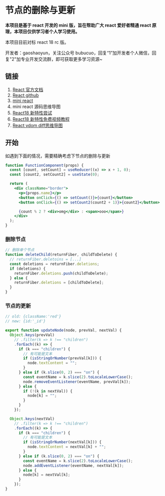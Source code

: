 # 节点的删除与更新

**本项目是基于 react 开发的 mini 版，旨在帮助广大 react 爱好者精通 react 原理，本项目仅供学习者个人学习使用。**

本项目目前对标 react 18 rc 版。

开发者：gaoshaoyun，关注公众号 bubucuo，回复“1”加开发者个人微信，回复"2"加专业开发交流群，即可获取更多学习资源~





## 链接

1. [React 官方文档](https://react.docschina.org/)
2. [React github](https://github.com/facebook/react/)
3. [mini react](https://github.com/bubucuo/mini-react)
4. mini react 源码思维导图
5. [React18 新特性尝试](https://github.com/bubucuo/react18-ice)
6. [React18 新特性免费视频教程](https://www.bilibili.com/video/BV1rK4y137D3/)
6. [React vdom diff思维导图](https://www.processon.com/view/link/61b20cab1e08534ca6ddc6f8)



## 开始

如遇到下面的情况，需要精确考虑下节点的删除与更新

```jsx
function FunctionComponent(props) {
  const [count, setCount] = useReducer((x) => x + 1, 0);
  const [count2, setCount2] = useState(0);

  return (
    <div className="border">
      <p>{props.name}</p>
      <button onClick={() => setCount()}>{count}</button>
      <button onClick={() => setCount2(count2 + 1)}>{count2}</button>

      {count % 2 ? <div>omg</div> : <span>ooo</span>}
    </div>
  );
}
```



### 删除节点

```jsx
// 删除单个节点
function deleteChild(returnFiber, childToDelete) {
  // returnFiber.deletoins = [...]
  const deletions = returnFiber.deletions;
  if (deletions) {
    returnFiber.deletions.push(childToDelete);
  } else {
    returnFiber.deletions = [childToDelete];
  }
}
```



### 节点的更新

```js
// old: {className:'red'}
// new: {id:'_id'}

export function updateNode(node, prevVal, nextVal) {
  Object.keys(prevVal)
    // .filter(k => k !== "children")
    .forEach((k) => {
      if (k === "children") {
        // 有可能是文本
        if (isStringOrNumber(prevVal[k])) {
          node.textContent = "";
        }
      } else if (k.slice(0, 2) === "on") {
        const eventName = k.slice(2).toLocaleLowerCase();
        node.removeEventListener(eventName, prevVal[k]);
      } else {
        if (!(k in nextVal)) {
          node[k] = "";
        }
      }
    });

  Object.keys(nextVal)
    // .filter(k => k !== "children")
    .forEach((k) => {
      if (k === "children") {
        // 有可能是文本
        if (isStringOrNumber(nextVal[k])) {
          node.textContent = nextVal[k] + "";
        }
      } else if (k.slice(0, 2) === "on") {
        const eventName = k.slice(2).toLocaleLowerCase();
        node.addEventListener(eventName, nextVal[k]);
      } else {
        node[k] = nextVal[k];
      }
    });
}
```





### 





